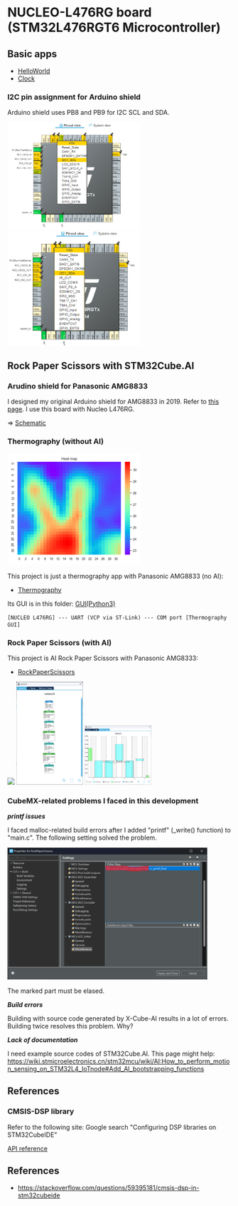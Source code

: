 # NUCLEO-L476RG board (STM32L476RGT6 Microcontroller)

## Basic apps

- [HelloWorld](HelloWorld)
- [Clock](Clock)

### I2C pin assignment for Arduino shield

Arduino shield uses PB8 and PB9 for I2C SCL and SDA.

<img src="doc/I2C1_SCL.png" width=300>

<img src="doc/I2C1_SDA.png" width=300>

## Rock Paper Scissors with STM32Cube.AI

### Arudino shield for Panasonic AMG8833

I designed my original Arduino shield for AMG8833 in 2019. Refer to [this page](https://github.com/araobp/stm32-mcu/tree/master/NUCLEO-F401RE/Thermography). I use this board with Nucleo L476RG.

=> [Schematic](https://github.com/araobp/stm32-mcu/blob/master/NUCLEO-F401RE/Thermography/kicad/arduino_board.pdf)

### Thermography (without AI)

<img src="doc/thermography_interporated.png" width=300>

This project is just a thermography app with Panasonic AMG8833 (no AI):
- [Thermography](Thermography)

Its GUI is in this folder: [GUI(Python3)](Thermography/GUI)

```
[NUCLEO L476RG] --- UART (VCP via ST-Link) --- COM port [Thermography GUI]
```

### Rock Paper Scissors (with AI)

This project is AI Rock Paper Scissors with Panasonic AMG8333:
- [RockPaperScissors](RockPaperScissors)

<img src="doc/RockPaperScissors_DCT_DNN_Experiment.png" width=150>

<img src="doc/RockPaperScissors_DCT_DNN.png" width=150>

<img src="doc/RockPaperScissors_DCT_DNN_memory_usage.png" width=150>

### CubeMX-related problems I faced in this development

***printf issues***

I faced malloc-related build errors after I added "printf" (_write() function) to "main.c". The following setting solved the problem.

<img src="doc/printf_issue.png" width=450>

The marked part must be elased.

***Build errors***

Building with source code generated by X-Cube-AI results in a lot of errors. Building twice resolves this problem. Why?

***Lack of documentation***

I need example source codes of STM32Cube.AI. This page might help:
https://wiki.stmicroelectronics.cn/stm32mcu/wiki/AI:How_to_perform_motion_sensing_on_STM32L4_IoTnode#Add_AI_bootstrapping_functions

## References

### CMSIS-DSP library

Refer to the following site: Google search "Configuring DSP libraries on STM32CubeIDE"

[API reference](https://arm-software.github.io/CMSIS_5/General/html/index.html)

## References

- https://stackoverflow.com/questions/59395181/cmsis-dsp-in-stm32cubeide
